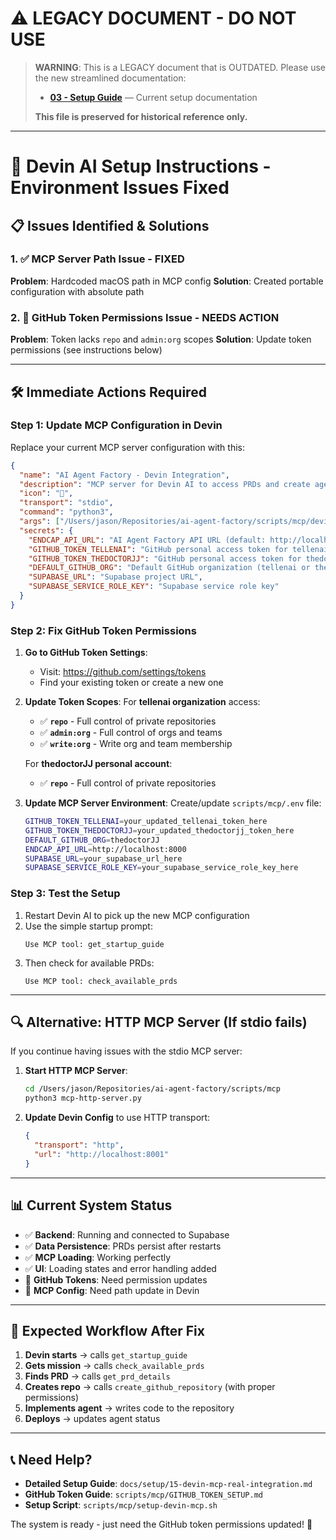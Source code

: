 # ⚠️ LEGACY DOCUMENT - DO NOT USE

> **WARNING**: This is a LEGACY document that is OUTDATED. Please use the new streamlined documentation:
> - **[03 - Setup Guide](../../03-setup-guide.md)** — Current setup documentation
> 
> **This file is preserved for historical reference only.**

---

# 🚀 Devin AI Setup Instructions - Environment Issues Fixed

## 📋 **Issues Identified & Solutions**

### 1. ✅ **MCP Server Path Issue - FIXED**
**Problem**: Hardcoded macOS path in MCP config
**Solution**: Created portable configuration with absolute path

### 2. 🔧 **GitHub Token Permissions Issue - NEEDS ACTION**
**Problem**: Token lacks `repo` and `admin:org` scopes
**Solution**: Update token permissions (see instructions below)

---

## 🛠️ **Immediate Actions Required**

### **Step 1: Update MCP Configuration in Devin**
Replace your current MCP server configuration with this:

```json
{
  "name": "AI Agent Factory - Devin Integration",
  "description": "MCP server for Devin AI to access PRDs and create agents in the AI Agent Factory platform",
  "icon": "🤖",
  "transport": "stdio",
  "command": "python3",
  "args": ["/Users/jason/Repositories/ai-agent-factory/scripts/mcp/devin-mcp-server.py"],
  "secrets": {
    "ENDCAP_API_URL": "AI Agent Factory API URL (default: http://localhost:8000)",
    "GITHUB_TOKEN_TELLENAI": "GitHub personal access token for tellenai organization",
    "GITHUB_TOKEN_THEDOCTORJJ": "GitHub personal access token for thedoctorJJ organization", 
    "DEFAULT_GITHUB_ORG": "Default GitHub organization (tellenai or thedoctorJJ)",
    "SUPABASE_URL": "Supabase project URL",
    "SUPABASE_SERVICE_ROLE_KEY": "Supabase service role key"
  }
}
```

### **Step 2: Fix GitHub Token Permissions**

1. **Go to GitHub Token Settings**:
   - Visit: https://github.com/settings/tokens
   - Find your existing token or create a new one

2. **Update Token Scopes**:
   For **tellenai organization** access:
   - ✅ **`repo`** - Full control of private repositories
   - ✅ **`admin:org`** - Full control of orgs and teams
   - ✅ **`write:org`** - Write org and team membership

   For **thedoctorJJ personal account**:
   - ✅ **`repo`** - Full control of private repositories

3. **Update MCP Server Environment**:
   Create/update `scripts/mcp/.env` file:
   ```bash
   GITHUB_TOKEN_TELLENAI=your_updated_tellenai_token_here
   GITHUB_TOKEN_THEDOCTORJJ=your_updated_thedoctorjj_token_here
   DEFAULT_GITHUB_ORG=thedoctorJJ
   ENDCAP_API_URL=http://localhost:8000
   SUPABASE_URL=your_supabase_url_here
   SUPABASE_SERVICE_ROLE_KEY=your_supabase_service_role_key_here
   ```

### **Step 3: Test the Setup**
1. Restart Devin AI to pick up the new MCP configuration
2. Use the simple startup prompt:
   ```
   Use MCP tool: get_startup_guide
   ```
3. Then check for available PRDs:
   ```
   Use MCP tool: check_available_prds
   ```

---

## 🔍 **Alternative: HTTP MCP Server (If stdio fails)**

If you continue having issues with the stdio MCP server:

1. **Start HTTP MCP Server**:
   ```bash
   cd /Users/jason/Repositories/ai-agent-factory/scripts/mcp
   python3 mcp-http-server.py
   ```

2. **Update Devin Config** to use HTTP transport:
   ```json
   {
     "transport": "http",
     "url": "http://localhost:8001"
   }
   ```

---

## 📊 **Current System Status**

- ✅ **Backend**: Running and connected to Supabase
- ✅ **Data Persistence**: PRDs persist after restarts
- ✅ **MCP Loading**: Working perfectly
- ✅ **UI**: Loading states and error handling added
- 🔧 **GitHub Tokens**: Need permission updates
- 🔧 **MCP Config**: Need path update in Devin

---

## 🎯 **Expected Workflow After Fix**

1. **Devin starts** → calls `get_startup_guide`
2. **Gets mission** → calls `check_available_prds`
3. **Finds PRD** → calls `get_prd_details`
4. **Creates repo** → calls `create_github_repository` (with proper permissions)
5. **Implements agent** → writes code to the repository
6. **Deploys** → updates agent status

---

## 📞 **Need Help?**

- **Detailed Setup Guide**: `docs/setup/15-devin-mcp-real-integration.md`
- **GitHub Token Guide**: `scripts/mcp/GITHUB_TOKEN_SETUP.md`
- **Setup Script**: `scripts/mcp/setup-devin-mcp.sh`

The system is ready - just need the GitHub token permissions updated! 🚀
